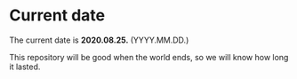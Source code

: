 # Current date

The current date is **2020.08.25.** (YYYY.MM.DD.)

This repository will be good when the world ends, so we will know how long it lasted.